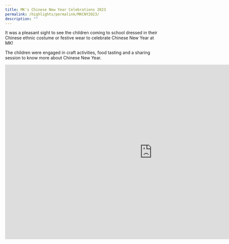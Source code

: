 ```yaml
---
title: MK's Chinese New Year Celebrations 2023
permalink: /highlights/permalink/MKCNY2023/
description: ""
---
```

It was a pleasant sight to see the children coming to school dressed in their Chinese ethnic costume or festive wear to celebrate Chinese New Year at MK!

The children were engaged in craft activities, food tasting and a sharing session to know more about Chinese New Year.

<iframe allowfullscreen="true" height="569" width="960" frameborder="0" src="https://docs.google.com/presentation/d/e/2PACX-1vQLYXteJwVTsep5zGz-gQqsMkcO5Fsp3WkoTIv3J6wOcorAq6dG4ZvIctLEkm9xmA4n8Q9ZoU8_LZoh/embed?start=true&amp;loop=true&amp;delayms=3000"></iframe>